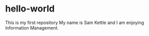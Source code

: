 # hello-world
This is my first repository
My name is Sam Kettle and I am enjoying Information Management.
